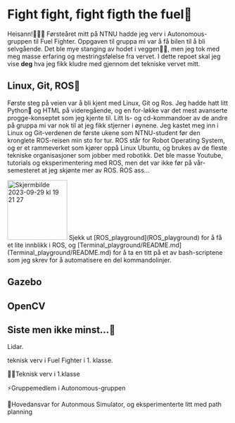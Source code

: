 # Fight fight, fight figth the fuel🥊
Heisann!🙋🏻‍♀️
Førsteåret mitt på NTNU hadde jeg verv i Autonomous-gruppen til Fuel Fighter. Oppgaven til gruppa mi var å få bilen til å bli selvgående. Det ble mye stanging av hodet i veggen😵‍💫, men jeg tok med meg masse erfaring og mestringsfølelse fra vervet. I dette repoet skal jeg vise **deg** hva jeg fikk kludre med gjennom det tekniske vervet mitt. 

## Linux, Git, ROS🚀
Første steg på veien var å bli kjent med Linux, Git og Ros. Jeg hadde hatt litt Python🐍 og HTML på videregående, og en for-løkke var det mest avanserte progge-konseptet som jeg kjente til. Litt ls- og cd-kommandoer av de andre på gruppa mi var nok til at jeg fikk stjerner i øynene. Jeg kastet meg inn i Linux og Git-verdenen de første ukene som NTNU-student før den kronglete ROS-reisen min sto for tur. ROS står for Robot Operating System, og er et rammeverket som kjører oppå Linux Ubuntu, og brukes av de fleste tekniske organisasjoner som jobber med robotikk. Det ble masse Youtube, tutorials og eksperimentering med ROS, men det var ikke før på vår-semesteret at jeg skjønte mer av ROS. ROS ass...

<img width="136" alt="Skjermbilde 2023-09-29 kl  19 21 27" src="https://github.com/joeychenggg/fuel-fighter/assets/115096680/0b99fd36-4eff-4698-aa57-bbba1fd0f1ec">
Sjekk ut [ROS_playground](ROS_playground) for å få et lite innblikk i ROS, og [Terminal_playground/README.md](Terminal_playground/README.md) for å ta en titt på et av bash-scriptene som jeg skrev for å automatisere en del kommandolinjer.

## Gazebo

## OpenCV

## Siste men ikke minst...👀
Lidar. 

teknisk verv i Fuel Fighter i 1. klasse. 
<p>💃🏻Teknisk verv i 1.klasse
<p>⚡️Gruppemedlem i Autonomous-gruppen</p>
<p>🔋Hovedansvar for Autonmous Simulator, og eksperimenterte litt med path planning<p>
